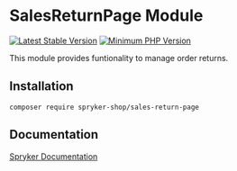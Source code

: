 # SalesReturnPage Module
[![Latest Stable Version](https://poser.pugx.org/spryker-shop/sales-return-page/v/stable.svg)](https://packagist.org/packages/spryker-shop/sales-return-page)
[![Minimum PHP Version](https://img.shields.io/badge/php-%3E%3D%208.1-8892BF.svg)](https://php.net/)

This module provides funtionality to manage order returns.

## Installation

```
composer require spryker-shop/sales-return-page
```

## Documentation

[Spryker Documentation](https://docs.spryker.com)
